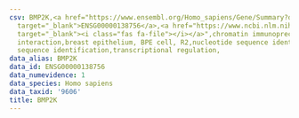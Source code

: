 ```yaml
---
csv: BMP2K,<a href="https://www.ensembl.org/Homo_sapiens/Gene/Summary?db=core;g=ENSG00000138756"
  target="_blank">ENSG00000138756</a>,<a href="https://www.ncbi.nlm.nih.gov/pubmed/22863008"
  target="_blank"><i class="fas fa-file"></i></a>",chromatin immunoprecipitation assay,direct
  interaction,breast epithelium, BPE cell, R2,nucleotide sequence identification,nucleotide
  sequence identification,transcriptional regulation,
data_alias: BMP2K
data_id: ENSG00000138756
data_numevidence: 1
data_species: Homo sapiens
data_taxid: '9606'
title: BMP2K
---
```

